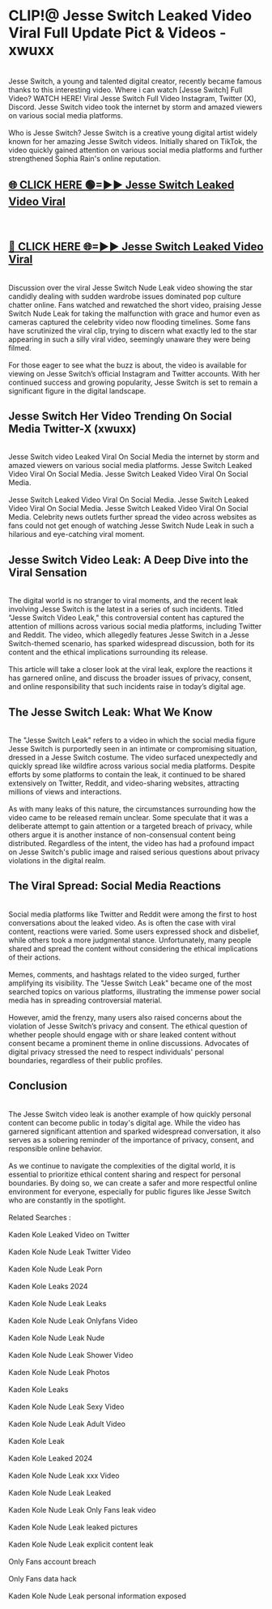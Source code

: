 # CLIP!@ Jesse Switch Leaked Video Viral Full Update Pict & Videos - xwuxx
<br>
Jesse Switch, a young and talented digital creator, recently became famous thanks to this interesting video. Where i can watch [Jesse Switch] Full Video? WATCH HERE! Viral Jesse Switch Full Video Instagram, Twitter (X), Discord. Jesse Switch video took the internet by storm and amazed viewers on various social media platforms.
<br><br>
Who is Jesse Switch? Jesse Switch is a creative young digital artist widely known for her amazing Jesse Switch videos. Initially shared on TikTok, the video quickly gained attention on various social media platforms and further strengthened Sophia Rain's online reputation.
<br>
<h2><a href="https://bestclip.site?title=Jesse_Switch">🌐 CLICK HERE 🟢=►► Jesse Switch Leaked Video Viral</a></h2>
<br>
<h2><a href="https://bestclip.site?title=Jesse_Switch">🔴 CLICK HERE 🌐=►► Jesse Switch Leaked Video Viral</a></h2>
<br>
Discussion over the viral Jesse Switch Nude Leak video showing the star candidly dealing with sudden wardrobe issues dominated pop culture chatter online. Fans watched and rewatched the short video, praising Jesse Switch Nude Leak for taking the malfunction with grace and humor even as cameras captured the celebrity video now flooding timelines. Some fans have scrutinized the viral clip, trying to discern what exactly led to the star appearing in such a silly viral video, seemingly unaware they were being filmed.
<br><br>
For those eager to see what the buzz is about, the video is available for viewing on Jesse Switch’s official Instagram and Twitter accounts. With her continued success and growing popularity, Jesse Switch is set to remain a significant figure in the digital landscape.
<br>
<h2>Jesse Switch Her Video Trending On Social Media Twitter-X (xwuxx)</h2>
<br>
Jesse Switch video Leaked Viral On Social Media the internet by storm and amazed viewers on various social media platforms. Jesse Switch Leaked Video Viral On Social Media. Jesse Switch Leaked Video Viral On Social Media.
<br><br>
Jesse Switch Leaked Video Viral On Social Media. Jesse Switch Leaked Video Viral On Social Media. Jesse Switch Leaked Video Viral On Social Media. Celebrity news outlets further spread the video across websites as fans could not get enough of watching Jesse Switch Nude Leak in such a hilarious and eye-catching viral moment.
<br>
<h2>Jesse Switch Video Leak: A Deep Dive into the Viral Sensation</h2>
<br>
The digital world is no stranger to viral moments, and the recent leak involving Jesse Switch is the latest in a series of such incidents. Titled "Jesse Switch Video Leak," this controversial content has captured the attention of millions across various social media platforms, including Twitter and Reddit. The video, which allegedly features Jesse Switch in a Jesse Switch-themed scenario, has sparked widespread discussion, both for its content and the ethical implications surrounding its release.
<br><br>
This article will take a closer look at the viral leak, explore the reactions it has garnered online, and discuss the broader issues of privacy, consent, and online responsibility that such incidents raise in today’s digital age.
<br>
<h2>The Jesse Switch Leak: What We Know</h2>
<br>
The "Jesse Switch Leak" refers to a video in which the social media figure Jesse Switch is purportedly seen in an intimate or compromising situation, dressed in a Jesse Switch costume. The video surfaced unexpectedly and quickly spread like wildfire across various social media platforms. Despite efforts by some platforms to contain the leak, it continued to be shared extensively on Twitter, Reddit, and video-sharing websites, attracting millions of views and interactions.
<br><br>
As with many leaks of this nature, the circumstances surrounding how the video came to be released remain unclear. Some speculate that it was a deliberate attempt to gain attention or a targeted breach of privacy, while others argue it is another instance of non-consensual content being distributed. Regardless of the intent, the video has had a profound impact on Jesse Switch's public image and raised serious questions about privacy violations in the digital realm.
<br>
<h2>The Viral Spread: Social Media Reactions</h2>
<br>
Social media platforms like Twitter and Reddit were among the first to host conversations about the leaked video. As is often the case with viral content, reactions were varied. Some users expressed shock and disbelief, while others took a more judgmental stance. Unfortunately, many people shared and spread the content without considering the ethical implications of their actions.
<br><br>
Memes, comments, and hashtags related to the video surged, further amplifying its visibility. The "Jesse Switch Leak" became one of the most searched topics on various platforms, illustrating the immense power social media has in spreading controversial material.
<br><br>
However, amid the frenzy, many users also raised concerns about the violation of Jesse Switch’s privacy and consent. The ethical question of whether people should engage with or share leaked content without consent became a prominent theme in online discussions. Advocates of digital privacy stressed the need to respect individuals' personal boundaries, regardless of their public profiles.
<br>
<h2>Conclusion</h2>
<br>
The Jesse Switch video leak is another example of how quickly personal content can become public in today's digital age. While the video has garnered significant attention and sparked widespread conversation, it also serves as a sobering reminder of the importance of privacy, consent, and responsible online behavior.
<br><br>
As we continue to navigate the complexities of the digital world, it is essential to prioritize ethical content sharing and respect for personal boundaries. By doing so, we can create a safer and more respectful online environment for everyone, especially for public figures like Jesse Switch who are constantly in the spotlight.
<br><br>
Related Searches :
<br><br>
Kaden Kole Leaked Video on Twitter
<br><br>
Kaden Kole Nude Leak Twitter Video
<br><br>
Kaden Kole Nude Leak Porn
<br><br>
Kaden Kole Leaks 2024
<br><br>
Kaden Kole Nude Leak Leaks
<br><br>
Kaden Kole Nude Leak Onlyfans Video
<br><br>
Kaden Kole Nude Leak Nude
<br><br>
Kaden Kole Nude Leak Shower Video
<br><br>
Kaden Kole Nude Leak Photos
<br><br>
Kaden Kole Leaks
<br><br>
Kaden Kole Nude Leak Sexy Video
<br><br>
Kaden Kole Nude Leak Adult Video
<br><br>
Kaden Kole Leak
<br><br>
Kaden Kole Leaked 2024
<br><br>
Kaden Kole Nude Leak xxx Video
<br><br>
Kaden Kole Nude Leak Leaked
<br><br>
Kaden Kole Nude Leak Only Fans leak video
<br><br>
Kaden Kole Nude Leak leaked pictures
<br><br>
Kaden Kole Nude Leak explicit content leak
<br><br>
Only Fans account breach
<br><br>
Only Fans data hack
<br><br>
Kaden Kole Nude Leak personal information exposed